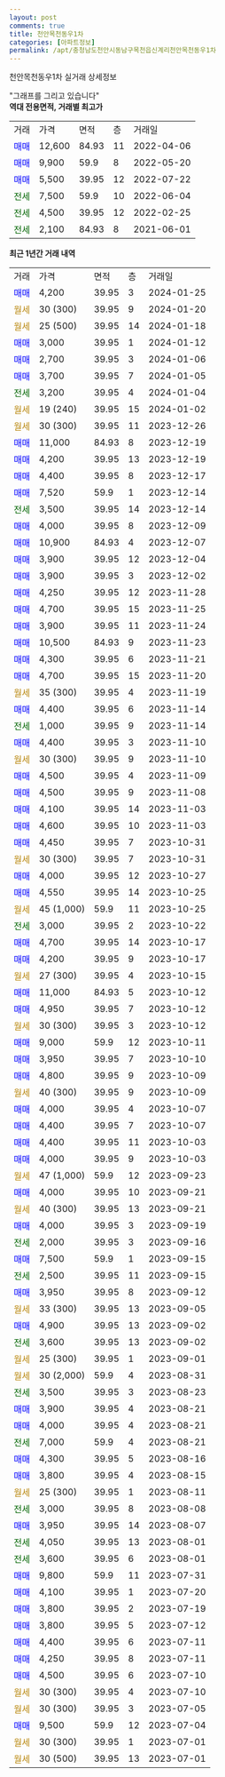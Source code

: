 ```yaml
---
layout: post
comments: true
title: 천안목천동우1차
categories: [아파트정보]
permalink: /apt/충청남도천안시동남구목천읍신계리천안목천동우1차
---
```


천안목천동우1차 실거래 상세정보

<script type="text/javascript">
  google.charts.load('current', {'packages':['line', 'corechart']});
  google.charts.setOnLoadCallback(drawChart);

  function drawChart() {
    var data = new google.visualization.DataTable();
    data.addColumn('date', '거래일');
    data.addColumn('number', "매매");
    data.addColumn('number', "전세");
    data.addColumn('number', "전매");

    data.addRows([[new Date(Date.parse("2024-01-25")), 4200, null, null], [new Date(Date.parse("2024-01-20")), null, null, null], [new Date(Date.parse("2024-01-18")), null, null, null], [new Date(Date.parse("2024-01-12")), 3000, null, null], [new Date(Date.parse("2024-01-06")), 2700, null, null], [new Date(Date.parse("2024-01-05")), 3700, null, null], [new Date(Date.parse("2024-01-04")), null, 3200, null], [new Date(Date.parse("2024-01-02")), null, null, null], [new Date(Date.parse("2023-12-26")), null, null, null], [new Date(Date.parse("2023-12-19")), 11000, null, null], [new Date(Date.parse("2023-12-19")), 4200, null, null], [new Date(Date.parse("2023-12-17")), 4400, null, null], [new Date(Date.parse("2023-12-14")), 7520, null, null], [new Date(Date.parse("2023-12-14")), null, 3500, null], [new Date(Date.parse("2023-12-09")), 4000, null, null], [new Date(Date.parse("2023-12-07")), 10900, null, null], [new Date(Date.parse("2023-12-04")), 3900, null, null], [new Date(Date.parse("2023-12-02")), 3900, null, null], [new Date(Date.parse("2023-11-28")), 4250, null, null], [new Date(Date.parse("2023-11-25")), 4700, null, null], [new Date(Date.parse("2023-11-24")), 3900, null, null], [new Date(Date.parse("2023-11-23")), 10500, null, null], [new Date(Date.parse("2023-11-21")), 4300, null, null], [new Date(Date.parse("2023-11-20")), 4700, null, null], [new Date(Date.parse("2023-11-19")), null, null, null], [new Date(Date.parse("2023-11-14")), 4400, null, null], [new Date(Date.parse("2023-11-14")), null, 1000, null], [new Date(Date.parse("2023-11-10")), 4400, null, null], [new Date(Date.parse("2023-11-10")), null, null, null], [new Date(Date.parse("2023-11-09")), 4500, null, null], [new Date(Date.parse("2023-11-08")), 4500, null, null], [new Date(Date.parse("2023-11-03")), 4100, null, null], [new Date(Date.parse("2023-11-03")), 4600, null, null], [new Date(Date.parse("2023-10-31")), 4450, null, null], [new Date(Date.parse("2023-10-31")), null, null, null], [new Date(Date.parse("2023-10-27")), 4000, null, null], [new Date(Date.parse("2023-10-25")), 4550, null, null], [new Date(Date.parse("2023-10-25")), null, null, null], [new Date(Date.parse("2023-10-22")), null, 3000, null], [new Date(Date.parse("2023-10-17")), 4700, null, null], [new Date(Date.parse("2023-10-17")), 4200, null, null], [new Date(Date.parse("2023-10-15")), null, null, null], [new Date(Date.parse("2023-10-12")), 11000, null, null], [new Date(Date.parse("2023-10-12")), 4950, null, null], [new Date(Date.parse("2023-10-12")), null, null, null], [new Date(Date.parse("2023-10-11")), 9000, null, null], [new Date(Date.parse("2023-10-10")), 3950, null, null], [new Date(Date.parse("2023-10-09")), 4800, null, null], [new Date(Date.parse("2023-10-09")), null, null, null], [new Date(Date.parse("2023-10-07")), 4000, null, null], [new Date(Date.parse("2023-10-07")), 4400, null, null], [new Date(Date.parse("2023-10-03")), 4400, null, null], [new Date(Date.parse("2023-10-03")), 4000, null, null], [new Date(Date.parse("2023-09-23")), null, null, null], [new Date(Date.parse("2023-09-21")), 4000, null, null], [new Date(Date.parse("2023-09-21")), null, null, null], [new Date(Date.parse("2023-09-19")), 4000, null, null], [new Date(Date.parse("2023-09-16")), null, 2000, null], [new Date(Date.parse("2023-09-15")), 7500, null, null], [new Date(Date.parse("2023-09-15")), null, 2500, null], [new Date(Date.parse("2023-09-12")), 3950, null, null], [new Date(Date.parse("2023-09-05")), null, null, null], [new Date(Date.parse("2023-09-02")), 4900, null, null], [new Date(Date.parse("2023-09-02")), null, 3600, null], [new Date(Date.parse("2023-09-01")), null, null, null], [new Date(Date.parse("2023-08-31")), null, null, null], [new Date(Date.parse("2023-08-23")), null, 3500, null], [new Date(Date.parse("2023-08-21")), 3900, null, null], [new Date(Date.parse("2023-08-21")), 4000, null, null], [new Date(Date.parse("2023-08-21")), null, 7000, null], [new Date(Date.parse("2023-08-16")), 4300, null, null], [new Date(Date.parse("2023-08-15")), 3800, null, null], [new Date(Date.parse("2023-08-11")), null, null, null], [new Date(Date.parse("2023-08-08")), null, 3000, null], [new Date(Date.parse("2023-08-07")), 3950, null, null], [new Date(Date.parse("2023-08-01")), null, 4050, null], [new Date(Date.parse("2023-08-01")), null, 3600, null], [new Date(Date.parse("2023-07-31")), 9800, null, null], [new Date(Date.parse("2023-07-20")), 4100, null, null], [new Date(Date.parse("2023-07-19")), 3800, null, null], [new Date(Date.parse("2023-07-12")), 3800, null, null], [new Date(Date.parse("2023-07-11")), 4400, null, null], [new Date(Date.parse("2023-07-11")), 4250, null, null], [new Date(Date.parse("2023-07-10")), 4500, null, null], [new Date(Date.parse("2023-07-10")), null, null, null], [new Date(Date.parse("2023-07-05")), null, null, null], [new Date(Date.parse("2023-07-04")), 9500, null, null], [new Date(Date.parse("2023-07-01")), null, null, null], [new Date(Date.parse("2023-07-01")), null, null, null]]);

    var options = {
      hAxis: {
        format: 'yyyy/MM/dd'
      },    
      lineWidth: 0,
      pointsVisible: true,    
      title: '최근 1년간 유형별 실거래가 분포',
      legend: { position: 'bottom' }
    };

    var formatter = new google.visualization.NumberFormat({pattern:'###,###'} );
    formatter.format(data, 1);
    formatter.format(data, 2);
    
    setTimeout(function() {
        var chart = new google.visualization.LineChart(document.getElementById('columnchart_material'));
        chart.draw(data, (options));
        document.getElementById('loading').style.display = 'none';
    }, 200);
  }
</script>


<div id="loading" style="z-index:20; display: block; margin-left: 0px">"그래프를 그리고 있습니다"</div>
<div id="columnchart_material" style="width: 95%; margin-left: 0px; display: block"></div>
<!-- contents start -->
<b>역대 전용면적, 거래별 최고가</b>
<table class="sortable">
    <tr>
      <td>거래</td>
      <td>가격</td>
      <td>면적</td>
      <td>층</td>
      <td>거래일</td>
    </tr>
        <tr>
          <td><a style="color: blue">매매</a></td>
          <td>12,600</td>
          <td>84.93</td>
          <td>11</td>
          <td>2022-04-06</td>
        </tr>            <tr>
          <td><a style="color: blue">매매</a></td>
          <td>9,900</td>
          <td>59.9</td>
          <td>8</td>
          <td>2022-05-20</td>
        </tr>            <tr>
          <td><a style="color: blue">매매</a></td>
          <td>5,500</td>
          <td>39.95</td>
          <td>12</td>
          <td>2022-07-22</td>
        </tr>        
        <tr>
              <td><a style="color: darkgreen">전세</a></td>
              <td>7,500</td>
              <td>59.9</td>
              <td>10</td>
              <td>2022-06-04</td>
            </tr>            <tr>
              <td><a style="color: darkgreen">전세</a></td>
              <td>4,500</td>
              <td>39.95</td>
              <td>12</td>
              <td>2022-02-25</td>
            </tr>            <tr>
              <td><a style="color: darkgreen">전세</a></td>
              <td>2,100</td>
              <td>84.93</td>
              <td>8</td>
              <td>2021-06-01</td>
            </tr>        
    
</table>

<b>최근 1년간 거래 내역</b>

<table class="sortable">
    <tr>
      <td>거래</td>
      <td>가격</td>
      <td>면적</td>
      <td>층</td>
      <td>거래일</td>
    </tr>
    <tr>
      <td><a style="color: blue">매매</a></td>
      <td>4,200</td>
      <td>39.95</td>
      <td>3</td>
      <td>2024-01-25</td>
    </tr>          <tr>
      <td><a style="color: darkgoldenrod">월세</a></td>
      <td>30 (300)</td>
      <td>39.95</td>
      <td>9</td>
      <td>2024-01-20</td>
    </tr>          <tr>
      <td><a style="color: darkgoldenrod">월세</a></td>
      <td>25 (500)</td>
      <td>39.95</td>
      <td>14</td>
      <td>2024-01-18</td>
    </tr>          <tr>
      <td><a style="color: blue">매매</a></td>
      <td>3,000</td>
      <td>39.95</td>
      <td>1</td>
      <td>2024-01-12</td>
    </tr>          <tr>
      <td><a style="color: blue">매매</a></td>
      <td>2,700</td>
      <td>39.95</td>
      <td>3</td>
      <td>2024-01-06</td>
    </tr>          <tr>
      <td><a style="color: blue">매매</a></td>
      <td>3,700</td>
      <td>39.95</td>
      <td>7</td>
      <td>2024-01-05</td>
    </tr>          <tr>
      <td><a style="color: darkgreen">전세</a></td>
      <td>3,200</td>
      <td>39.95</td>
      <td>4</td>
      <td>2024-01-04</td>
    </tr>          <tr>
      <td><a style="color: darkgoldenrod">월세</a></td>
      <td>19 (240)</td>
      <td>39.95</td>
      <td>15</td>
      <td>2024-01-02</td>
    </tr>          <tr>
      <td><a style="color: darkgoldenrod">월세</a></td>
      <td>30 (300)</td>
      <td>39.95</td>
      <td>11</td>
      <td>2023-12-26</td>
    </tr>          <tr>
      <td><a style="color: blue">매매</a></td>
      <td>11,000</td>
      <td>84.93</td>
      <td>8</td>
      <td>2023-12-19</td>
    </tr>          <tr>
      <td><a style="color: blue">매매</a></td>
      <td>4,200</td>
      <td>39.95</td>
      <td>13</td>
      <td>2023-12-19</td>
    </tr>          <tr>
      <td><a style="color: blue">매매</a></td>
      <td>4,400</td>
      <td>39.95</td>
      <td>8</td>
      <td>2023-12-17</td>
    </tr>          <tr>
      <td><a style="color: blue">매매</a></td>
      <td>7,520</td>
      <td>59.9</td>
      <td>1</td>
      <td>2023-12-14</td>
    </tr>          <tr>
      <td><a style="color: darkgreen">전세</a></td>
      <td>3,500</td>
      <td>39.95</td>
      <td>14</td>
      <td>2023-12-14</td>
    </tr>          <tr>
      <td><a style="color: blue">매매</a></td>
      <td>4,000</td>
      <td>39.95</td>
      <td>8</td>
      <td>2023-12-09</td>
    </tr>          <tr>
      <td><a style="color: blue">매매</a></td>
      <td>10,900</td>
      <td>84.93</td>
      <td>4</td>
      <td>2023-12-07</td>
    </tr>          <tr>
      <td><a style="color: blue">매매</a></td>
      <td>3,900</td>
      <td>39.95</td>
      <td>12</td>
      <td>2023-12-04</td>
    </tr>          <tr>
      <td><a style="color: blue">매매</a></td>
      <td>3,900</td>
      <td>39.95</td>
      <td>3</td>
      <td>2023-12-02</td>
    </tr>          <tr>
      <td><a style="color: blue">매매</a></td>
      <td>4,250</td>
      <td>39.95</td>
      <td>12</td>
      <td>2023-11-28</td>
    </tr>          <tr>
      <td><a style="color: blue">매매</a></td>
      <td>4,700</td>
      <td>39.95</td>
      <td>15</td>
      <td>2023-11-25</td>
    </tr>          <tr>
      <td><a style="color: blue">매매</a></td>
      <td>3,900</td>
      <td>39.95</td>
      <td>11</td>
      <td>2023-11-24</td>
    </tr>          <tr>
      <td><a style="color: blue">매매</a></td>
      <td>10,500</td>
      <td>84.93</td>
      <td>9</td>
      <td>2023-11-23</td>
    </tr>          <tr>
      <td><a style="color: blue">매매</a></td>
      <td>4,300</td>
      <td>39.95</td>
      <td>6</td>
      <td>2023-11-21</td>
    </tr>          <tr>
      <td><a style="color: blue">매매</a></td>
      <td>4,700</td>
      <td>39.95</td>
      <td>15</td>
      <td>2023-11-20</td>
    </tr>          <tr>
      <td><a style="color: darkgoldenrod">월세</a></td>
      <td>35 (300)</td>
      <td>39.95</td>
      <td>4</td>
      <td>2023-11-19</td>
    </tr>          <tr>
      <td><a style="color: blue">매매</a></td>
      <td>4,400</td>
      <td>39.95</td>
      <td>6</td>
      <td>2023-11-14</td>
    </tr>          <tr>
      <td><a style="color: darkgreen">전세</a></td>
      <td>1,000</td>
      <td>39.95</td>
      <td>9</td>
      <td>2023-11-14</td>
    </tr>          <tr>
      <td><a style="color: blue">매매</a></td>
      <td>4,400</td>
      <td>39.95</td>
      <td>3</td>
      <td>2023-11-10</td>
    </tr>          <tr>
      <td><a style="color: darkgoldenrod">월세</a></td>
      <td>30 (300)</td>
      <td>39.95</td>
      <td>9</td>
      <td>2023-11-10</td>
    </tr>          <tr>
      <td><a style="color: blue">매매</a></td>
      <td>4,500</td>
      <td>39.95</td>
      <td>4</td>
      <td>2023-11-09</td>
    </tr>          <tr>
      <td><a style="color: blue">매매</a></td>
      <td>4,500</td>
      <td>39.95</td>
      <td>9</td>
      <td>2023-11-08</td>
    </tr>          <tr>
      <td><a style="color: blue">매매</a></td>
      <td>4,100</td>
      <td>39.95</td>
      <td>14</td>
      <td>2023-11-03</td>
    </tr>          <tr>
      <td><a style="color: blue">매매</a></td>
      <td>4,600</td>
      <td>39.95</td>
      <td>10</td>
      <td>2023-11-03</td>
    </tr>          <tr>
      <td><a style="color: blue">매매</a></td>
      <td>4,450</td>
      <td>39.95</td>
      <td>7</td>
      <td>2023-10-31</td>
    </tr>          <tr>
      <td><a style="color: darkgoldenrod">월세</a></td>
      <td>30 (300)</td>
      <td>39.95</td>
      <td>7</td>
      <td>2023-10-31</td>
    </tr>          <tr>
      <td><a style="color: blue">매매</a></td>
      <td>4,000</td>
      <td>39.95</td>
      <td>12</td>
      <td>2023-10-27</td>
    </tr>          <tr>
      <td><a style="color: blue">매매</a></td>
      <td>4,550</td>
      <td>39.95</td>
      <td>14</td>
      <td>2023-10-25</td>
    </tr>          <tr>
      <td><a style="color: darkgoldenrod">월세</a></td>
      <td>45 (1,000)</td>
      <td>59.9</td>
      <td>11</td>
      <td>2023-10-25</td>
    </tr>          <tr>
      <td><a style="color: darkgreen">전세</a></td>
      <td>3,000</td>
      <td>39.95</td>
      <td>2</td>
      <td>2023-10-22</td>
    </tr>          <tr>
      <td><a style="color: blue">매매</a></td>
      <td>4,700</td>
      <td>39.95</td>
      <td>14</td>
      <td>2023-10-17</td>
    </tr>          <tr>
      <td><a style="color: blue">매매</a></td>
      <td>4,200</td>
      <td>39.95</td>
      <td>9</td>
      <td>2023-10-17</td>
    </tr>          <tr>
      <td><a style="color: darkgoldenrod">월세</a></td>
      <td>27 (300)</td>
      <td>39.95</td>
      <td>4</td>
      <td>2023-10-15</td>
    </tr>          <tr>
      <td><a style="color: blue">매매</a></td>
      <td>11,000</td>
      <td>84.93</td>
      <td>5</td>
      <td>2023-10-12</td>
    </tr>          <tr>
      <td><a style="color: blue">매매</a></td>
      <td>4,950</td>
      <td>39.95</td>
      <td>7</td>
      <td>2023-10-12</td>
    </tr>          <tr>
      <td><a style="color: darkgoldenrod">월세</a></td>
      <td>30 (300)</td>
      <td>39.95</td>
      <td>3</td>
      <td>2023-10-12</td>
    </tr>          <tr>
      <td><a style="color: blue">매매</a></td>
      <td>9,000</td>
      <td>59.9</td>
      <td>12</td>
      <td>2023-10-11</td>
    </tr>          <tr>
      <td><a style="color: blue">매매</a></td>
      <td>3,950</td>
      <td>39.95</td>
      <td>7</td>
      <td>2023-10-10</td>
    </tr>          <tr>
      <td><a style="color: blue">매매</a></td>
      <td>4,800</td>
      <td>39.95</td>
      <td>9</td>
      <td>2023-10-09</td>
    </tr>          <tr>
      <td><a style="color: darkgoldenrod">월세</a></td>
      <td>40 (300)</td>
      <td>39.95</td>
      <td>9</td>
      <td>2023-10-09</td>
    </tr>          <tr>
      <td><a style="color: blue">매매</a></td>
      <td>4,000</td>
      <td>39.95</td>
      <td>4</td>
      <td>2023-10-07</td>
    </tr>          <tr>
      <td><a style="color: blue">매매</a></td>
      <td>4,400</td>
      <td>39.95</td>
      <td>7</td>
      <td>2023-10-07</td>
    </tr>          <tr>
      <td><a style="color: blue">매매</a></td>
      <td>4,400</td>
      <td>39.95</td>
      <td>11</td>
      <td>2023-10-03</td>
    </tr>          <tr>
      <td><a style="color: blue">매매</a></td>
      <td>4,000</td>
      <td>39.95</td>
      <td>9</td>
      <td>2023-10-03</td>
    </tr>          <tr>
      <td><a style="color: darkgoldenrod">월세</a></td>
      <td>47 (1,000)</td>
      <td>59.9</td>
      <td>12</td>
      <td>2023-09-23</td>
    </tr>          <tr>
      <td><a style="color: blue">매매</a></td>
      <td>4,000</td>
      <td>39.95</td>
      <td>10</td>
      <td>2023-09-21</td>
    </tr>          <tr>
      <td><a style="color: darkgoldenrod">월세</a></td>
      <td>40 (300)</td>
      <td>39.95</td>
      <td>13</td>
      <td>2023-09-21</td>
    </tr>          <tr>
      <td><a style="color: blue">매매</a></td>
      <td>4,000</td>
      <td>39.95</td>
      <td>3</td>
      <td>2023-09-19</td>
    </tr>          <tr>
      <td><a style="color: darkgreen">전세</a></td>
      <td>2,000</td>
      <td>39.95</td>
      <td>3</td>
      <td>2023-09-16</td>
    </tr>          <tr>
      <td><a style="color: blue">매매</a></td>
      <td>7,500</td>
      <td>59.9</td>
      <td>1</td>
      <td>2023-09-15</td>
    </tr>          <tr>
      <td><a style="color: darkgreen">전세</a></td>
      <td>2,500</td>
      <td>39.95</td>
      <td>11</td>
      <td>2023-09-15</td>
    </tr>          <tr>
      <td><a style="color: blue">매매</a></td>
      <td>3,950</td>
      <td>39.95</td>
      <td>8</td>
      <td>2023-09-12</td>
    </tr>          <tr>
      <td><a style="color: darkgoldenrod">월세</a></td>
      <td>33 (300)</td>
      <td>39.95</td>
      <td>13</td>
      <td>2023-09-05</td>
    </tr>          <tr>
      <td><a style="color: blue">매매</a></td>
      <td>4,900</td>
      <td>39.95</td>
      <td>13</td>
      <td>2023-09-02</td>
    </tr>          <tr>
      <td><a style="color: darkgreen">전세</a></td>
      <td>3,600</td>
      <td>39.95</td>
      <td>13</td>
      <td>2023-09-02</td>
    </tr>          <tr>
      <td><a style="color: darkgoldenrod">월세</a></td>
      <td>25 (300)</td>
      <td>39.95</td>
      <td>1</td>
      <td>2023-09-01</td>
    </tr>          <tr>
      <td><a style="color: darkgoldenrod">월세</a></td>
      <td>30 (2,000)</td>
      <td>59.9</td>
      <td>4</td>
      <td>2023-08-31</td>
    </tr>          <tr>
      <td><a style="color: darkgreen">전세</a></td>
      <td>3,500</td>
      <td>39.95</td>
      <td>3</td>
      <td>2023-08-23</td>
    </tr>          <tr>
      <td><a style="color: blue">매매</a></td>
      <td>3,900</td>
      <td>39.95</td>
      <td>4</td>
      <td>2023-08-21</td>
    </tr>          <tr>
      <td><a style="color: blue">매매</a></td>
      <td>4,000</td>
      <td>39.95</td>
      <td>4</td>
      <td>2023-08-21</td>
    </tr>          <tr>
      <td><a style="color: darkgreen">전세</a></td>
      <td>7,000</td>
      <td>59.9</td>
      <td>4</td>
      <td>2023-08-21</td>
    </tr>          <tr>
      <td><a style="color: blue">매매</a></td>
      <td>4,300</td>
      <td>39.95</td>
      <td>5</td>
      <td>2023-08-16</td>
    </tr>          <tr>
      <td><a style="color: blue">매매</a></td>
      <td>3,800</td>
      <td>39.95</td>
      <td>4</td>
      <td>2023-08-15</td>
    </tr>          <tr>
      <td><a style="color: darkgoldenrod">월세</a></td>
      <td>25 (300)</td>
      <td>39.95</td>
      <td>1</td>
      <td>2023-08-11</td>
    </tr>          <tr>
      <td><a style="color: darkgreen">전세</a></td>
      <td>3,000</td>
      <td>39.95</td>
      <td>8</td>
      <td>2023-08-08</td>
    </tr>          <tr>
      <td><a style="color: blue">매매</a></td>
      <td>3,950</td>
      <td>39.95</td>
      <td>14</td>
      <td>2023-08-07</td>
    </tr>          <tr>
      <td><a style="color: darkgreen">전세</a></td>
      <td>4,050</td>
      <td>39.95</td>
      <td>13</td>
      <td>2023-08-01</td>
    </tr>          <tr>
      <td><a style="color: darkgreen">전세</a></td>
      <td>3,600</td>
      <td>39.95</td>
      <td>6</td>
      <td>2023-08-01</td>
    </tr>          <tr>
      <td><a style="color: blue">매매</a></td>
      <td>9,800</td>
      <td>59.9</td>
      <td>11</td>
      <td>2023-07-31</td>
    </tr>          <tr>
      <td><a style="color: blue">매매</a></td>
      <td>4,100</td>
      <td>39.95</td>
      <td>1</td>
      <td>2023-07-20</td>
    </tr>          <tr>
      <td><a style="color: blue">매매</a></td>
      <td>3,800</td>
      <td>39.95</td>
      <td>2</td>
      <td>2023-07-19</td>
    </tr>          <tr>
      <td><a style="color: blue">매매</a></td>
      <td>3,800</td>
      <td>39.95</td>
      <td>5</td>
      <td>2023-07-12</td>
    </tr>          <tr>
      <td><a style="color: blue">매매</a></td>
      <td>4,400</td>
      <td>39.95</td>
      <td>6</td>
      <td>2023-07-11</td>
    </tr>          <tr>
      <td><a style="color: blue">매매</a></td>
      <td>4,250</td>
      <td>39.95</td>
      <td>8</td>
      <td>2023-07-11</td>
    </tr>          <tr>
      <td><a style="color: blue">매매</a></td>
      <td>4,500</td>
      <td>39.95</td>
      <td>6</td>
      <td>2023-07-10</td>
    </tr>          <tr>
      <td><a style="color: darkgoldenrod">월세</a></td>
      <td>30 (300)</td>
      <td>39.95</td>
      <td>4</td>
      <td>2023-07-10</td>
    </tr>          <tr>
      <td><a style="color: darkgoldenrod">월세</a></td>
      <td>30 (300)</td>
      <td>39.95</td>
      <td>3</td>
      <td>2023-07-05</td>
    </tr>          <tr>
      <td><a style="color: blue">매매</a></td>
      <td>9,500</td>
      <td>59.9</td>
      <td>12</td>
      <td>2023-07-04</td>
    </tr>          <tr>
      <td><a style="color: darkgoldenrod">월세</a></td>
      <td>30 (300)</td>
      <td>39.95</td>
      <td>1</td>
      <td>2023-07-01</td>
    </tr>          <tr>
      <td><a style="color: darkgoldenrod">월세</a></td>
      <td>30 (500)</td>
      <td>39.95</td>
      <td>13</td>
      <td>2023-07-01</td>
    </tr>      </table>
<!-- contents end -->    

